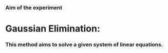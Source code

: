 ### Aim of the experiment

# Gaussian Elimination:
### This method aims to solve a given system of linear equations.


